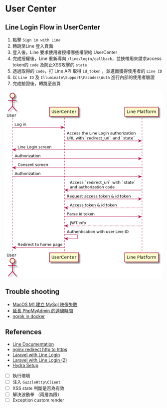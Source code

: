 # User Center

## Line Login Flow in UserCenter
1. 點擊 `Sign in with Line`
2. 轉跳至Line 登入頁面
3. 登入後，Line 要求使用者授權哪些權限給 UserCenter
4. 完成授權後，Line 重新導向 `/line/login/callback`，並挾帶用來請求access token的 `code` 及防止XSS攻擊的 `state`
5. 透過取得的 `code`，打 Line API 取得 `id_token` ，並進而獲得使用者的 `Line ID`
6. 以 `Line ID` 及 `Illuminate\Support\Facades\Auth` 進行內部的使用者驗證
7. 完成驗證後，轉跳至首頁

<div style="text-align:center"><img alt="Line Login Flow in UserCenter" src="./sequence.png"></div>

## Trouble shooting
- [MacOS M1 建立 MySql 映像失敗](https://learnku.com/laravel/t/60298)
- [延長 PhpMyAdmin 的連線時間](https://github.com/laradock/laradock/issues/1718)
- [ngrok in docker](https://github.com/laradock/laradock/issues/2068#issuecomment-680416959)

## References
- [Line Documentation](https://developers.line.biz/en/docs/)
- [nginx redirect http to https](https://gist.github.com/dorelljames/9da3063878b9c3030d6538b6724122ac#file-laravel-nginx-config-make-http-exception-url-and-make-all-others-https-md)
- [Laravel with Line Login](https://yulinchou.medium.com/%E5%88%A9%E7%94%A8-laravel-%E5%AF%A6%E4%BD%9C-line-%E7%99%BB%E5%85%A5-%E4%B8%A6%E5%8F%96%E5%BE%97%E4%BD%BF%E7%94%A8%E8%80%85%E7%9A%84-id-%E5%8F%8A-%E8%B3%87%E6%96%99-f95784ca9595)
- [Laravel with Line Login (2)](https://medium.com/@r3850355/%E7%AD%86%E8%A8%98-laravel-%E5%89%8D%E5%BE%8C%E7%AB%AF%E5%88%86%E9%9B%A2%E4%B8%8B%E7%9A%84-line-login-%E9%A9%97%E8%AD%89%E6%A9%9F%E5%88%B6-8d4bede8d47e)
- [Hydra Setup](https://www.ory.sh/hydra/docs/5min-tutorial)

- [ ] 執行環境
- [ ] 注入 `GuzzleHttp\Client`
- [ ] XSS state 判斷是否為有效
- [ ] 解決波動拳 （兩層為限）
- [ ] Exception custom render